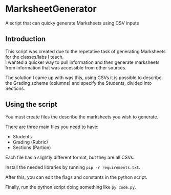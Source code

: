 # MarksheetGenerator
A script that can quicky generate Marksheets using CSV inputs

## Introduction
This script was created due to the repetative task of generating Marksheets for the classes/labs I teach.  
I wanted a quicker way to pull information and then generate marksheets from information that was accessible from other sources.

The solution I came up with was this, using CSVs it is possible to describe the Grading scheme (columns) and specify the Students, divided into Sections.

## Using the script
You must create files the describe the marksheets you wish to generate.  

There are three main files you need to have:
* Students
* Grading (Rubric)
* Sections (Partion)

Each file has a slightly different format, but they are all CSVs.

Install the needed libraries by running `pip -r requirements.txt`.

After this, you can edit the flags and constants in the python script.

Finally, run the python script doing something like `py code.py`.

